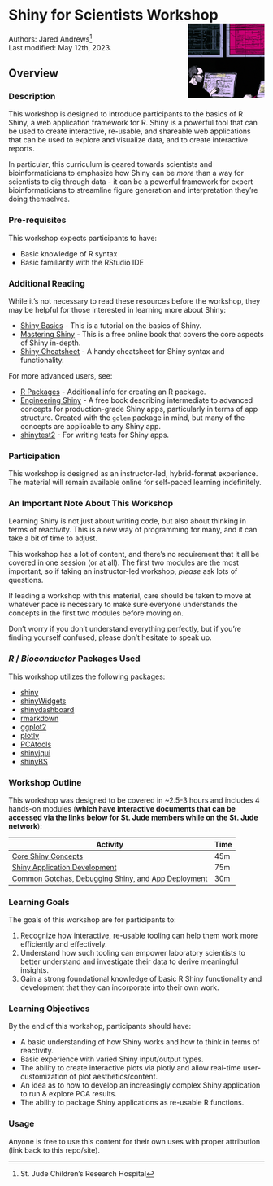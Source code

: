 
# Shiny for Scientists Workshop <img align="right" src="man/figures/logo.png" alt="Learning Shiny" width="150" />

Authors: Jared Andrews[^1] <br/> Last modified: May 12th, 2023.

## Overview

### Description

This workshop is designed to introduce participants to the basics of R
Shiny, a web application framework for R. Shiny is a powerful tool that
can be used to create interactive, re-usable, and shareable web
applications that can be used to explore and visualize data, and to
create interactive reports.

In particular, this curriculum is geared towards scientists and
bioinformaticians to emphasize how Shiny can be *more* than a way for
scientists to dig through data - it can be a powerful framework for
expert bioinformaticians to streamline figure generation and
interpretation they’re doing themselves.

### Pre-requisites

This workshop expects participants to have:

- Basic knowledge of R syntax
- Basic familiarity with the RStudio IDE

### Additional Reading

While it’s not necessary to read these resources before the workshop,
they may be helpful for those interested in learning more about Shiny:

- [Shiny
  Basics](https://shiny.rstudio.com/tutorial/written-tutorial/lesson1/) -
  This is a tutorial on the basics of Shiny.
- [Mastering Shiny](https://mastering-shiny.org/) - This is a free
  online book that covers the core aspects of Shiny in-depth.
- [Shiny
  Cheatsheet](https://raw.githubusercontent.com/rstudio/cheatsheets/main/shiny.pdf) -
  A handy cheatsheet for Shiny syntax and functionality.

For more advanced users, see:

- [R Packages](https://r-pkgs.org/) - Additional info for creating an R
  package.
- [Engineering Shiny](https://engineering-shiny.org/) - A free book
  describing intermediate to advanced concepts for production-grade
  Shiny apps, particularly in terms of app structure. Created with the
  `golem` package in mind, but many of the concepts are applicable to
  any Shiny app.
- [shinytest2](https://rstudio.github.io/shinytest2/) - For writing
  tests for Shiny apps.

### Participation

This workshop is designed as an instructor-led, hybrid-format
experience. The material will remain available online for self-paced
learning indefinitely.

### An Important Note About This Workshop

Learning Shiny is not just about writing code, but also about thinking
in terms of reactivity. This is a new way of programming for many, and
it can take a bit of time to adjust.

This workshop has a lot of content, and there’s no requirement that it
all be covered in one session (or at all). The first two modules are the
most important, so if taking an instructor-led workshop, *please* ask
lots of questions.

If leading a workshop with this material, care should be taken to move
at whatever pace is necessary to make sure everyone understands the
concepts in the first two modules before moving on.

Don’t worry if you don’t understand everything perfectly, but if you’re
finding yourself confused, please don’t hesitate to speak up.

### *R* / *Bioconductor* Packages Used

This workshop utilizes the following packages:

- [shiny](https://shiny.rstudio.com/)
- [shinyWidgets](https://shinyapps.dreamrs.fr/shinyWidgets/)
- [shinydashboard](https://rstudio.github.io/shinydashboard/)
- [rmarkdown](https://rmarkdown.rstudio.com/)
- [ggplot2](https://ggplot2.tidyverse.org/)
- [plotly](https://plotly.com/r/)
- [PCAtools](https://bioconductor.org/packages/release/bioc/html/PCAtools.html)
- [shinyjqui](https://cran.r-project.org/web/packages/shinyjqui/index.html)
- [shinyBS](https://cran.r-project.org/web/packages/shinyBS/index.html)

### Workshop Outline

This workshop was designed to be covered in \~2.5-3 hours and includes 4
hands-on modules (**which have interactive documents that can be
accessed via the links below for St. Jude members while on the St. Jude
network**):

| Activity                                                                                                       | Time |
|----------------------------------------------------------------------------------------------------------------|------|
| [Core Shiny Concepts](https://svlpbakerlab01.stjude.org/ShinyWorkshopModule1/)                                 | 45m  |
| [Shiny Application Development](https://svlpbakerlab01.stjude.org/ShinyWorkshopModule2/)                       | 75m  |
| [Common Gotchas, Debugging Shiny, and App Deployment](https://svlpbakerlab01.stjude.org/ShinyWorkshopModule3/) | 30m  |

### Learning Goals

The goals of this workshop are for participants to:

1.  Recognize how interactive, re-usable tooling can help them work more
    efficiently and effectively.
2.  Understand how such tooling can empower laboratory scientists to
    better understand and investigate their data to derive meaningful
    insights.
3.  Gain a strong foundational knowledge of basic R Shiny functionality
    and development that they can incorporate into their own work.

### Learning Objectives

By the end of this workshop, participants should have:

- A basic understanding of how Shiny works and how to think in terms of
  reactivity.
- Basic experience with varied Shiny input/output types.
- The ability to create interactive plots via plotly and allow real-time
  user-customization of plot aesthetics/content.
- An idea as to how to develop an increasingly complex Shiny application
  to run & explore PCA results.
- The ability to package Shiny applications as re-usable R functions.

### Usage

Anyone is free to use this content for their own uses with proper
attribution (link back to this repo/site).

[^1]: St. Jude Children’s Research Hospital
